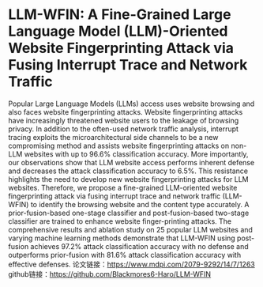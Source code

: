 # LLM-WFIN: A Fine-Grained Large Language Model (LLM)-Oriented Website Fingerprinting Attack via Fusing Interrupt Trace and Network Traffic
Popular Large Language Models (LLMs) access uses website browsing and also faces website fingerprinting attacks. Website fingerprinting attacks have increasingly threatened website users to the leakage of browsing privacy. In addition to the often-used network traffic analysis, interrupt tracing exploits the microarchitectural side channels to be a new compromising method and assists website fingerprinting attacks on non-LLM websites with up to 96.6% classification accuracy. More importantly, our observations show that LLM website access performs inherent defense and decreases the attack classification accuracy to 6.5%. This resistance highlights the need to develop new website fingerprinting attacks for LLM websites. Therefore, we propose a fine-grained LLM-oriented website fingerprinting attack via fusing interrupt trace and network traffic (LLM-WFIN) to identify the browsing website and the content type accurately. A prior-fusion-based one-stage classifier and post-fusion-based two-stage classifier are trained to enhance website finger-printing attacks. The comprehensive results and ablation study on 25 popular LLM websites and varying machine learning methods demonstrate that LLM-WFIN using post-fusion achieves 97.2% attack classification accuracy with no defense and outperforms prior-fusion with 81.6% attack classification accuracy with effective defenses.
论文链接：https://www.mdpi.com/2079-9292/14/7/1263
github链接：https://github.com/Blackmores6-Haro/LLM-WFIN

